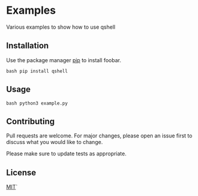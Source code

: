 # Examples

Various examples to show how to use qshell

## Installation

Use the package manager [pip](https://pip.pypa.io/en/stable/) to install foobar.

``bash
pip install qshell
``

## Usage

``bash
python3 example.py
``

## Contributing
Pull requests are welcome. For major changes, please open an issue first to discuss what you would like to change.

Please make sure to update tests as appropriate.

## License
[MIT](https://choosealicense.com/licenses/mit/)`
